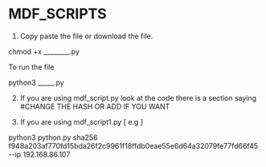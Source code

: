 # MDF_SCRIPTS


1) Copy paste the file or download the file. 

chmod +x ________.py

To run the file

python3 _____.py


2) If you are using mdf_script.py look at the code there is a section saying #CHANGE THE HASH OR ADD IF YOU WANT


3) If you are using  mdf_script1.py [ e.g ]

python3 python.py sha256 f948a203af770fd15bda26f2c9961f18ffdb0eae55e6d64a32079fe77fd66f45 --ip 192.168.86.107
